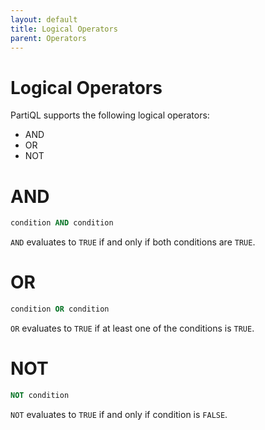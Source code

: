 ```yaml
---
layout: default
title: Logical Operators
parent: Operators
---
```


# [](#header-1) Logical Operators

PartiQL supports the following logical operators:
- AND
- OR
- NOT

# [](#header-2) AND
```sql
condition AND condition
```
`AND` evaluates to `TRUE` if and only if both conditions are `TRUE`.

# [](#header-2) OR
```sql
condition OR condition
```
`OR` evaluates to `TRUE` if at least one of the conditions is `TRUE`.

# [](#header-2) NOT
```sql
NOT condition
```
`NOT` evaluates to `TRUE` if and only if condition is `FALSE`.